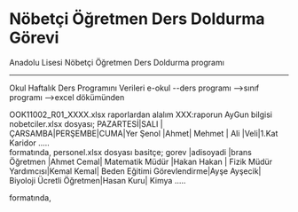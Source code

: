 
# Nöbetçi Öğretmen Ders Doldurma Görevi
Anadolu Lisesi Nöbetçi Öğretmen Ders Doldurma programı

*****************
Okul Haftalık Ders Programını
Verileri e-okul
    --ders programı
        -->sınıf programı
        -->excel dökümünden

OOK11002_R01_XXXX.xlsx raporlardan alalım
XXX:raporun AyGun bilgisi
nobetciler.xlsx dosyası;
PAZARTESİ|SALI |ÇARSAMBA|PERŞEMBE|CUMA|Yer
Şenol    |Ahmet| Mehmet |  Ali   |Veli|1.Kat Karidor
.....   
formatında,
personel.xlsx dosyası basitçe; 
gorev    |adisoyadi    |brans
Öğretmen    |Ahmet Cemal| Matematik
Müdür    |Hakan Hakan    | Fizik
Müdür Yardımcısı|Kemal Kemal| Beden Eğitimi
Görevlendirme|Ayşe Ayşecik| Biyoloji
Ücretli Öğretmen|Hasan Kuru| Kimya
.....

formatında,